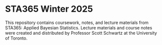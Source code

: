 # STA365 Winter 2025
This repository contains coursework, notes, and lecture materials from STA365: Applied Bayesian Statistics. Lecture materials and course notes were created and distributed by Professor Scott Schwartz at the University of Toronto.
